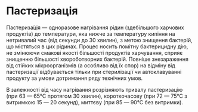 # Пастеризація

Пастериза́ція — одноразове нагрівання рідин (здебільшого харчових продуктів) до температури, яка нижче за температуру кипіння на нетривалий час (від секунди до 30 хвилин), з метою знищення бактерій, що містяться в цих рідинах. Процес носить помітну бактерицидну дію, не змінюючи смакові якості більшості продуктів харчування, сприяє знищенню більшості хвороботворних бактерій. Повніше знезараження від стійких мікроорганізмів (а особливо від їх спор) на відміну від пастеризації відбувається тільки при стерилізації чи автоклавуванні продукту за умови дотримання ряду технічних умов.

В залежності від часу нагрівання розрізняють тривалу пастеризацію (при 63 — 65°С протягом 30 хвилин), короткочасову (при 72 — 75°С з витримкою 15 — 20 секунд), миттєву (при 85 — 90°С без витримки).
